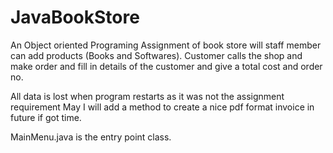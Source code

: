 # JavaBookStore
An Object oriented Programing Assignment of book store will staff member can add products (Books and Softwares).
Customer calls the shop and make order and fill in details of the customer and give a total cost and order no.

All data is lost when program restarts as it was not the assignment requirement
May I will add a method to create a nice pdf format invoice in future if got time. 

MainMenu.java is the entry point class.

